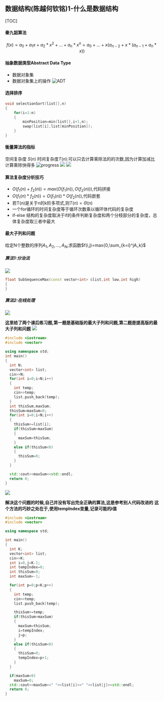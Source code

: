 ## 数据结构(陈越何钦铭)1-什么是数据结构
[TOC]
#### 秦九韶算法
 $$ f(x)=a_0+a_1x+a_2*x^2+...+a_n*x^n=a_0+...+x(a_{n-2}+x*(a_{n-1}+a_n*x)) $$
#### 抽象数据类型Abstract Data Type
 - 数据对象集
 - 数据对象集上的操作
 ![ADT](./img/ADT.png)
#### 选择排序
```cpp
void selectionSort(list[],n)
{
	for(i=1:n)
    {
    	minPosition=min(list[],i+1,n);
        swap(list[i],list[minPosition]);
    }
}
```
#### 衡量算法的指标
空间复杂度 $S(n)$
时间复杂度$T(n)$:可以只去计算乘除法的的次数,因为计算加减比计算乘除快得多
![progress](./img/progress.png)
![](./img/On.png)
![](./img/Onimg.png)

#### 算法复杂度分析技巧
  - $O(f_1(n)+f_2(n))=max(O(f_1(n)),O(f_2(n)))$,代码拼接
  - $O(f_1(n)*f_2(n))=O(f_1(n))*O(f_2(n))$,代码嵌套
  - 若T(n)是关于n的k阶多项式,则$T(n)= \Theta(n)$
  - 一个for循环的时间复杂度等于循环次数乘以循环体代码的复杂度
  - if-else 结构的复杂度取决于if的条件判断复杂度和两个分枝部分的复杂度，总体复杂度取三者中最大

#### 最大子列和问题
给定N个整数的序列${A_1,A_2,...,A_N}$,求函数$f(i,j)=max{0,\sum_{k=i}^jA_k}$
##### 算法1:分治法
![](./img/Divide.png)
```cpp
float SubSequenceMax(const vector<int> &list,int low,int high)
{
}
```
##### 算法2:在线处理
![](./img/OnLine.png)

**这里给了两个课后练习题,第一题是基础版的最大子列和问题,第二题是提高版的最大子列和问题**
![](./img/MaxSubPAT1.png)
```cpp
#include <iostream>
#include <vector>

using namespace std;
int main()
{
  int N;
  vector<int> list;
  cin>>N;
  for(int i=0;i<N;i++)
  {
    int temp;
    cin>>temp;
    list.push_back(temp);
  }
  int thisSum,maxSum;
  thisSum=maxSum=0;
  for(int i=0;i<N;i++)
  {
    thisSum+=list[i];
    if(thisSum>maxSum)
    {
      maxSum=thisSum;
    }
    else if(thisSum<0)
    {
      thisSum=0;
    }
  }

  std::cout<<maxSum<<std::endl;
  return 0;
}
```

![](./img/MaxSubPAT2.png)

**解决这个问题的时候,自己并没有写出完全正确的算法,这是参考别人代码改进的**
**这个方法的巧妙之处在于,使用tempIndex变量,记录可能的i值**

```cpp
#include <iostream>
#include <vector>

using namespace std;

int main()
{
  int K;
  vector<int> list;
  cin>>K;
  int i=0,j=K-1;
  int tempIndex=0;
  int thisSum=0;
  int maxSum=-1;

  for(int p=0;p<K;p++)
  {
    int temp;
    cin>>temp;
    list.push_back(temp);

    thisSum+=temp;
    if(thisSum>maxSum)
    {
      maxSum=thisSum;
      i=tempIndex;
      j=p;
    }
    else if(thisSum<0)
    {
      thisSum=0;
      tempIndex=p+1;
    }
  }

  if(maxSum<0)
    maxSum=0;
  std::cout<<maxSum<<" "<<list[i]<<" "<<list[j]<<std::endl;
  return 0;
}

```
